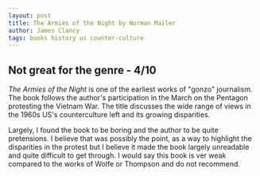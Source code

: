 ```yaml
---
layout: post
title: The Armies of the Night by Norman Mailer
author: James Clancy
tags: books history us counter-culture
---
```


## Not great for the genre - 4/10

_The Armies of the Night_ is one of the earliest works of "gonzo" journalism. The book follows the author's participation in the March on the Pentagon protesting the Vietnam War. The title discusses the wide range of views in the 1960s US's counterculture left and its growing disparities.

Largely, I found the book to be boring and the author to be quite pretensions. I believe that was possibly the point, as a way to highlight the disparities in the protest but I believe it made the book largely unreadable and quite difficult to get through. I would say this book is ver weak compared to the works of Wolfe or Thompson and do not recommend.